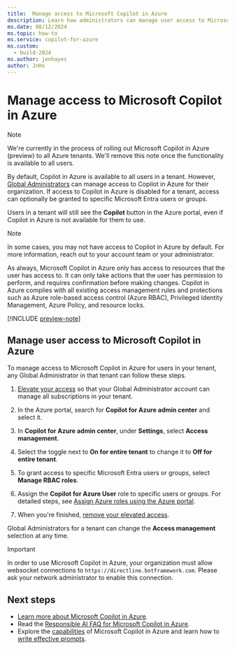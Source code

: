 ```yaml
---
title:  Manage access to Microsoft Copilot in Azure
description: Learn how administrators can manage user access to Microsoft Copilot in Azure.
ms.date: 08/12/2024
ms.topic: how-to
ms.service: copilot-for-azure
ms.custom:
  - build-2024
ms.author: jenhayes
author: JnHs
---
```


# Manage access to Microsoft Copilot in Azure

> [!NOTE]
> We're currently in the process of rolling out Microsoft Copilot in Azure (preview) to all Azure tenants. We'll remove this note once the functionality is available to all users.

By default, Copilot in Azure is available to all users in a tenant. However, [Global Administrators](/entra/identity/role-based-access-control/permissions-reference#global-administrator) can manage access to Copilot in Azure for their organization. If access to Copilot in Azure is disabled for a tenant, access can optionally be granted to specific Microsoft Entra users or groups.

Users in a tenant will still see the **Copilot** button in the Azure portal, even if Copilot in Azure is not available for them to use.

> [!NOTE]
> In some cases, you may not have access to Copilot in Azure by default. For more information, reach out to your account team or your administrator. 

As always, Microsoft Copilot in Azure only has access to resources that the user has access to. It can only take actions that the user has permission to perform, and requires confirmation before making changes. Copilot in Azure complies with all existing access management rules and protections such as Azure role-based access control (Azure RBAC), Privileged Identity Management, Azure Policy, and resource locks.

[!INCLUDE [preview-note](includes/preview-note.md)]

## Manage user access to Microsoft Copilot in Azure

To manage access to Microsoft Copilot in Azure for users in your tenant, any Global Administrator in that tenant can follow these steps.

1. [Elevate your access](/azure/role-based-access-control/elevate-access-global-admin?tabs=azure-portal#step-1-elevate-access-for-a-global-administrator) so that your Global Administrator account can manage all subscriptions in your tenant.

1. In the Azure portal, search for **Copilot for Azure admin center** and select it.

1. In **Copilot for Azure admin center**, under **Settings**, select **Access management**.

1. Select the toggle next to **On for entire tenant** to change it to **Off for entire tenant**.

1. To grant access to specific Microsoft Entra users or groups, select **Manage RBAC roles**.

1. Assign the **Copilot for Azure User** role to specific users or groups. For detailed steps, see [Assign Azure roles using the Azure portal](/azure/role-based-access-control/role-assignments-portal).

1. When you're finished, [remove your elevated access](/azure/role-based-access-control/elevate-access-global-admin?tabs=azure-portal#step-2-remove-elevated-access).

Global Administrators for a tenant can change the **Access management** selection at any time.

> [!IMPORTANT]
> In order to use Microsoft Copilot in Azure, your organization must allow websocket connections to `https://directline.botframework.com`. Please ask your network administrator to enable this connection.



## Next steps

- [Learn more about Microsoft Copilot in Azure](overview.md).
- Read the [Responsible AI FAQ for Microsoft Copilot in Azure](responsible-ai-faq.md).
- Explore the [capabilities](capabilities.md) of Microsoft Copilot in Azure and learn how to [write effective prompts](write-effective-prompts.md).
